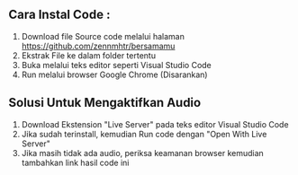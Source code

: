 ## Cara Instal Code :

1. Download file Source code melalui halaman https://github.com/zennmhtr/bersamamu
2. Ekstrak File ke dalam folder tertentu
3. Buka melalui teks editor seperti Visual Studio Code
4. Run melalui browser Google Chrome (Disarankan)

## Solusi Untuk Mengaktifkan Audio 

1. Download Ekstension "Live Server" pada teks editor Visual Studio Code
2. Jika sudah terinstall, kemudian Run code dengan "Open With Live Server"
3. Jika masih tidak ada audio, periksa keamanan browser kemudian tambahkan link hasil code ini 
   